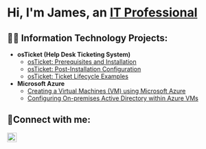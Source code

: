 <h1>Hi, I'm James, an <a href="https://www.linkedin.com/in/jamesangelsantiagopeters">IT Professional</a></h1>

<h2>👨‍💻 Information Technology Projects:</h2>

- <b>osTicket (Help Desk Ticketing System)</b>
  - [osTicket: Prerequisites and Installation](https://github.com/JPeters775/osticket-prereqs)
  - [osTicket: Post-Installation Configuration](https://github.com/JPeters775/osticket-postconfig)
  - [osTicket: Ticket Lifecycle Examples](https://github.com/JPeters775/ticket-lifecycle)
- <b>Microsoft Azure</b>
  - [Creating a Virtual Machines (VM) using Microsoft Azure](https://github.com/JPeters775/virtual-machine)
  - [Configuring On-premises Active Directory within Azure VMs](https://github.com/JPeters775/configure-ad)

<h2>🤳Connect with me:</h2>

[<img align="left" alt="Josh | LinkedIn" width="22px" src="https://cdn.jsdelivr.net/npm/simple-icons@v3/icons/linkedin.svg" />][linkedin]

[linkedin]: https://www.linkedin.com/in/jamesangelsantiagopeters

